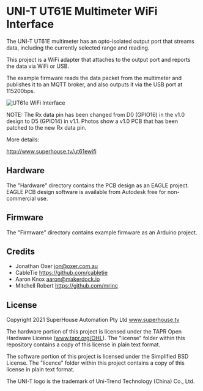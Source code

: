 UNI-T UT61E Multimeter WiFi Interface
=====================================

The UNI-T UT61E multimeter has an opto-isolated output port that
streams data, including the currently selected range and reading.

This project is a WiFi adapter that attaches to the output port
and reports the data via WiFi or USB.

The example firmware reads the data packet from the multimeter and
publishes it to an MQTT broker, and also outputs it via the USB
port at 115200bps.

![UT61e WiFi Interface](Images/UT61EWIFI-v1_0-oblique-small.jpg)

NOTE: The Rx data pin has been changed from D0 (GPIO16) in the
v1.0 design to D5 (GPIO14) in v1.1. Photos show a v1.0 PCB that
has been patched to the new Rx data pin.

More details:

  http://www.superhouse.tv/ut61ewifi


Hardware
--------
The "Hardware" directory contains the PCB design as an EAGLE project.
EAGLE PCB design software is available from Autodesk free for
non-commercial use.


Firmware
--------
The "Firmware" directory contains example firmware as an Arduino
project.


Credits
-------
  * Jonathan Oxer <jon@oxer.com.au>
  * CableTie <https://github.com/cabletie>
  * Aaron Knox <aaron@makerdock.io>
  * Mitchell Robert <https://github.com/mrinc>


License
-------
Copyright 2021 SuperHouse Automation Pty Ltd  www.superhouse.tv  

The hardware portion of this project is licensed under the TAPR Open
Hardware License (www.tapr.org/OHL). The "license" folder within this
repository contains a copy of this license in plain text format.

The software portion of this project is licensed under the Simplified
BSD License. The "licence" folder within this project contains a
copy of this license in plain text format.

The UNI-T logo is the trademark of Uni-Trend Technology (China) Co., Ltd.
